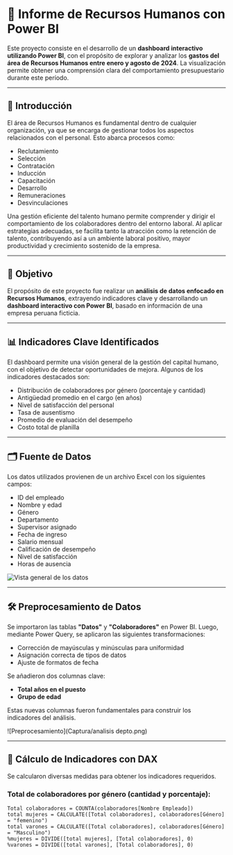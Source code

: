 # 📘 Informe de Recursos Humanos con Power BI

Este proyecto consiste en el desarrollo de un **dashboard interactivo utilizando Power BI**, con el propósito de explorar y analizar los **gastos del área de Recursos Humanos entre enero y agosto de 2024**. La visualización permite obtener una comprensión clara del comportamiento presupuestario durante este período.

---

## 🔹 Introducción

El área de Recursos Humanos es fundamental dentro de cualquier organización, ya que se encarga de gestionar todos los aspectos relacionados con el personal. Esto abarca procesos como:

- Reclutamiento
- Selección
- Contratación
- Inducción
- Capacitación
- Desarrollo
- Remuneraciones
- Desvinculaciones

Una gestión eficiente del talento humano permite comprender y dirigir el comportamiento de los colaboradores dentro del entorno laboral. Al aplicar estrategias adecuadas, se facilita tanto la atracción como la retención de talento, contribuyendo así a un ambiente laboral positivo, mayor productividad y crecimiento sostenido de la empresa.

---

## 🎯 Objetivo

El propósito de este proyecto fue realizar un **análisis de datos enfocado en Recursos Humanos**, extrayendo indicadores clave y desarrollando un **dashboard interactivo con Power BI**, basado en información de una empresa peruana ficticia.

---

## 📊 Indicadores Clave Identificados

El dashboard permite una visión general de la gestión del capital humano, con el objetivo de detectar oportunidades de mejora. Algunos de los indicadores destacados son:

- Distribución de colaboradores por género (porcentaje y cantidad)
- Antigüedad promedio en el cargo (en años)
- Nivel de satisfacción del personal
- Tasa de ausentismo
- Promedio de evaluación del desempeño
- Costo total de planilla

---

## 🗂️ Fuente de Datos

Los datos utilizados provienen de un archivo Excel con los siguientes campos:

- ID del empleado
- Nombre y edad
- Género
- Departamento
- Supervisor asignado
- Fecha de ingreso
- Salario mensual
- Calificación de desempeño
- Nivel de satisfacción
- Horas de ausencia

![Vista general de los datos](ruta/de/tu/imagen1.png)

---

## 🛠️ Preprocesamiento de Datos

Se importaron las tablas **"Datos"** y **"Colaboradores"** en Power BI. Luego, mediante Power Query, se aplicaron las siguientes transformaciones:

- Corrección de mayúsculas y minúsculas para uniformidad
- Asignación correcta de tipos de datos
- Ajuste de formatos de fecha

Se añadieron dos columnas clave:

- **Total años en el puesto**
- **Grupo de edad**

Estas nuevas columnas fueron fundamentales para construir los indicadores del análisis.

![Preprocesamiento](Captura/analisis depto.png)

---

## 🧮 Cálculo de Indicadores con DAX

Se calcularon diversas medidas para obtener los indicadores requeridos.

### Total de colaboradores por género (cantidad y porcentaje):

```DAX
Total colaboradores = COUNTA(colaboradores[Nombre Empleado])
total mujeres = CALCULATE([Total colaboradores], colaboradores[Género] = "femenino")
total varones = CALCULATE([Total colaboradores], colaboradores[Género] = "Masculino")
%mujeres = DIVIDE([total mujeres], [Total colaboradores], 0)
%varones = DIVIDE([total varones], [Total colaboradores], 0)
